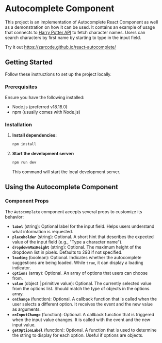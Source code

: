 # Autocomplete Component

This project is an implementation of Autocomplete React Component as well as a demonstration on how it can be used. It contains an example of usage that connects to [Harry Potter API](https://github.com/fedeperin/potterapi) to fetch character names. Users can search characters by first name by starting to type in the input field.

Try it out https://zarcode.github.io/react-autocomplete/

## Getting Started

Follow these instructions to set up the project locally.

### Prerequisites

Ensure you have the following installed:

- Node.js (preferred v18.18.0)
- npm (usually comes with Node.js)

### Installation

1. **Install dependencies:**

   ```bash
   npm install
   ```

2. **Start the development server:**

   ```bash
   npm run dev
   ```

   This command will start the local development server.

## Using the Autocomplete Component

### Component Props

The `Autocomplete` component accepts several props to customize its behavior:

- **`label`** (string): Optional label for the input field. Helps users understand what information is requested.
- **`placeholder`** (string): Optional. A short hint that describes the expected value of the input field (e.g., "Type a character name").
- **`dropdownMaxHeight`** (string): Optional. The maximum height of the dropdown list in pixels. Defaults to 293 if not specified.
- **`loading`** (boolean): Optional. Indicates whether the autocomplete suggestions are being loaded. While `true`, it can display a loading indicator.
- **`options`** (array): Optional. An array of options that users can choose from.
- **`value`** (object | primitive value): Optional. The currently selected value from the options list. Should match the type of objects in the options array.
- **`onChange`** (function): Optional. A callback function that is called when the user selects a different option. It receives the event and the new value as arguments.
- **`onInputChange`** (function): Optional. A callback function that is triggered when the input value changes. It is called with the event and the new input value.
- **`getOptionLabel`** (function): Optional. A function that is used to determine the string to display for each option. Useful if options are objects.

